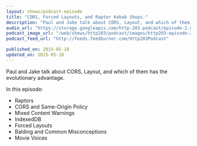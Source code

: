 ```yaml
---
layout: shows/podcast-episode
title: "CORS, Forced Layouts, and Raptor Kebab Shops."
description: "Paul and Jake talk about CORS, Layout, and which of them has the evolutionary advantage."
audio_url: "https://storage.googleapis.com/http-203-podcast/episode-2.mp3"
podcast_image_url: "/web/shows/http203/podcast/images/http203-episode-2-art.jpg"
podcast_feed_url: "http://feeds.feedburner.com/Http203Podcast"

published_on: 2015-05-18
updated_on: 2015-05-18
---
```


Paul and Jake talk about CORS, Layout, and which of them has the evolutionary advantage.

In this episode:

* Raptors
* CORS and Same-Origin Policy
* Mixed Content Warnings
* IndexedDB
* Forced Layouts
* Balding and Common Misconceptions
* Movie Voices
